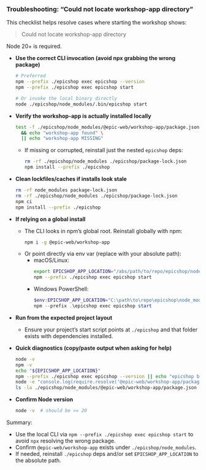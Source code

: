 ### Troubleshooting: “Could not locate workshop-app directory”

This checklist helps resolve cases where starting the workshop shows:

> Could not locate workshop-app directory

Node 20+ is required.

- **Use the correct CLI invocation (avoid npx grabbing the wrong package)**
  ```bash
  # Preferred
  npm --prefix ./epicshop exec epicshop --version
  npm --prefix ./epicshop exec epicshop start

  # Or invoke the local binary directly
  node ./epicshop/node_modules/.bin/epicshop start
  ```

- **Verify the workshop-app is actually installed locally**
  ```bash
  test -f ./epicshop/node_modules/@epic-web/workshop-app/package.json \
    && echo "workshop-app found" \
    || echo "workshop-app MISSING"
  ```
  - If missing or corrupted, reinstall just the nested `epicshop` deps:
    ```bash
    rm -rf ./epicshop/node_modules ./epicshop/package-lock.json
    npm install --prefix ./epicshop
    ```

- **Clean lockfiles/caches if installs look stale**
  ```bash
  rm -rf node_modules package-lock.json
  rm -rf ./epicshop/node_modules ./epicshop/package-lock.json
  npm ci
  npm install --prefix ./epicshop
  ```

- **If relying on a global install**
  - The CLI looks in npm’s global root. Reinstall globally with npm:
    ```bash
    npm i -g @epic-web/workshop-app
    ```
  - Or point directly via env var (replace with your absolute path):
    - macOS/Linux:
      ```bash
      export EPICSHOP_APP_LOCATION="/abs/path/to/repo/epicshop/node_modules/@epic-web/workshop-app"
      npm --prefix ./epicshop exec epicshop start
      ```
    - Windows PowerShell:
      ```powershell
      $env:EPICSHOP_APP_LOCATION="C:\path\to\repo\epicshop\node_modules\@epic-web\workshop-app"
      npm --prefix .\epicshop exec epicshop start
      ```

- **Run from the expected project layout**
  - Ensure your project’s start script points at `./epicshop` and that folder exists with dependencies installed.

- **Quick diagnostics (copy/paste output when asking for help)**
  ```bash
  node -v
  npm -v
  echo "${EPICSHOP_APP_LOCATION}"
  npm --prefix ./epicshop exec epicshop --version || echo "epicshop bin not found"
  node -e "console.log(require.resolve('@epic-web/workshop-app/package.json'))" 2>/dev/null || echo "workshop-app not resolvable"
  ls -la ./epicshop/node_modules/@epic-web/workshop-app/package.json 2>/dev/null || echo "workshop-app package.json missing"
  ```

- **Confirm Node version**
  ```bash
  node -v  # should be >= 20
  ```

Summary:
- Use the local CLI via `npm --prefix ./epicshop exec epicshop start` to avoid `npx` resolving the wrong package.
- Confirm `@epic-web/workshop-app` exists under `./epicshop/node_modules`.
- If needed, reinstall `./epicshop` deps and/or set `EPICSHOP_APP_LOCATION` to the absolute path.